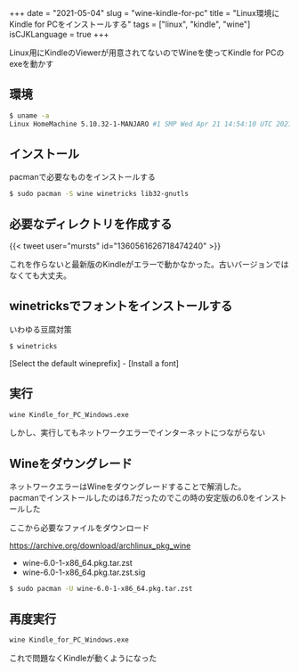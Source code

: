 +++
date = "2021-05-04"
slug = "wine-kindle-for-pc"
title = "Linux環境にKindle for PCをインストールする"
tags = ["linux", "kindle", "wine"]
isCJKLanguage = true
+++

Linux用にKindleのViewerが用意されてないのでWineを使ってKindle for PCのexeを動かす


## 環境

```sh
$ uname -a
Linux HomeMachine 5.10.32-1-MANJARO #1 SMP Wed Apr 21 14:54:10 UTC 2021 x86_64 GNU/Linux
```

## インストール

pacmanで必要なものをインストールする

```sh
$ sudo pacman -S wine winetricks lib32-gnutls
```

## 必要なディレクトリを作成する

{{< tweet user="mursts" id="1360561626718474240" >}}

これを作らないと最新版のKindleがエラーで動かなかった。古いバージョンではなくても大丈夫。

## winetricksでフォントをインストールする

いわゆる豆腐対策

```sh
$ winetricks
```

[Select the default wineprefix] - [Install a font]

## 実行

```sh
wine Kindle_for_PC_Windows.exe
```

しかし、実行してもネットワークエラーでインターネットにつながらない


## Wineをダウングレード

ネットワークエラーはWineをダウングレードすることで解消した。  
pacmanでインストールしたのは6.7だったのでこの時の安定版の6.0をインストールした

ここから必要なファイルをダウンロード

https://archive.org/download/archlinux_pkg_wine  

- wine-6.0-1-x86_64.pkg.tar.zst
- wine-6.0-1-x86_64.pkg.tar.zst.sig

```sh
$ sudo pacman -U wine-6.0-1-x86_64.pkg.tar.zst
```


## 再度実行

```sh
wine Kindle_for_PC_Windows.exe
```

これで問題なくKindleが動くようになった


